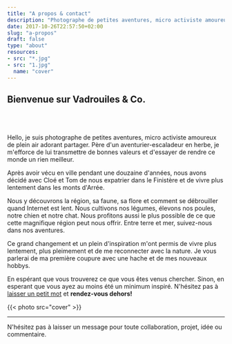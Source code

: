 ```yaml
---
title: "A propos & contact"
description: "Photographe de petites aventures, micro activiste amoureux de plein air adorant partager."
date: 2017-10-26T22:57:50+02:00
slug: "a-propos"
draft: false
type: "about"
resources:
- src: "*.jpg"
- src: "1.jpg"
  name: "cover"
---
```


<h2 style="padding-bottom:50px;">Bienvenue sur Vadrouiles & Co.</h2>

Hello, je suis photographe de petites aventures, micro activiste amoureux de plein air adorant partager. Père d'un aventurier-escaladeur en herbe, je m'efforce de lui transmettre de bonnes valeurs et d'essayer de rendre ce monde un rien meilleur.

Après avoir vécu en ville pendant une douzaine d'années, nous avons décidé avec Cloé et Tom de nous expatrier dans le Finistère et de vivre plus lentement dans les monts d'Arrée.

Nous y découvrons la région, sa faune, sa flore et comment se débrouiller quand Internet est lent. Nous cultivons nos légumes, élevons nos poules, notre chien et notre chat. Nous profitons aussi le plus possible de ce que cette magnifique région peut nous offrir. Entre terre et mer, suivez-nous dans nos aventures.

Ce grand changement et un plein d'inspiration m'ont permis de vivre plus lentement, plus pleimement et de me reconnecter avec la nature. Je vous parlerai de ma première coupure avec une hache et de mes nouveaux hobbys.

En espérant que vous trouverez ce que vous êtes venus chercher. Sinon, en esperant que vous ayez au moins été un minimum inspiré. N'hésitez pas à [laisser un petit mot](#contact) et **rendez-vous dehors!**

{{< photo src="cover" >}}

<hr/>

N'hésitez pas à laisser un message pour toute collaboration, projet, idée ou commentaire.

